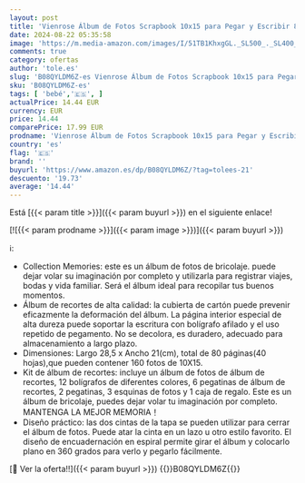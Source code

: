 ```yaml
---
layout: post
title: 'Vienrose Álbum de Fotos Scrapbook 10x15 para Pegar y Escribir 80 Negra páginas DIY Regalos de Boda Aniversario Bebé Cumpleanos Familiares 28 5x21cm'
date: 2024-08-22 05:35:58
image: 'https://m.media-amazon.com/images/I/51TB1KhxgGL._SL500_._SL400_.jpg'
comments: true
category: ofertas
author: 'tole.es'
slug: 'B08QYLDM6Z-es Vienrose Álbum de Fotos Scrapbook 10x15 para Pegar y...'
sku: 'B08QYLDM6Z-es'
tags: [ 'bebé','🇪🇸', ]
actualPrice: 14.44 EUR
currency: EUR
price: 14.44
comparePrice: 17.99 EUR
prodname: 'Vienrose Álbum de Fotos Scrapbook 10x15 para Pegar y Escribir 80 Negra páginas DIY Regalos de Boda Aniversario Bebé Cumpleanos Familiares 28 5x21cm'
country: 'es'
flag: '🇪🇸'
brand: ''
buyurl: 'https://www.amazon.es/dp/B08QYLDM6Z/?tag=tolees-21'
descuento: '19.73'
average: '14.44'
---
```


Está [{{< param title >}}]({{< param buyurl >}}) en el siguiente enlace!

[![{{< param prodname >}}]({{< param image >}})]({{< param buyurl >}})

ℹ️:

- Collection Memories: este es un álbum de fotos de bricolaje. puede dejar volar su imaginación por completo y utilizarla para registrar viajes, bodas y vida familiar. Será el álbum ideal para recopilar tus buenos momentos.
- Álbum de recortes de alta calidad: la cubierta de cartón puede prevenir eficazmente la deformación del álbum. La página interior especial de alta dureza puede soportar la escritura con bolígrafo afilado y el uso repetido de pegamento. No se decolora, es duradero, adecuado para almacenamiento a largo plazo.
- Dimensiones: Largo 28,5 x Ancho 21(cm), total de 80 páginas(40 hojas),que pueden contener 160 fotos de 10X15.
- Kit de álbum de recortes: incluye un álbum de fotos de álbum de recortes, 12 bolígrafos de diferentes colores, 6 pegatinas de álbum de recortes, 2 pegatinas, 3 esquinas de fotos y 1 caja de regalo. Este es un álbum de bricolaje, puedes dejar volar tu imaginación por completo. MANTENGA LA MEJOR MEMORIA！
- Diseño práctico: las dos cintas de la tapa se pueden utilizar para cerrar el álbum de fotos. Puede atar la cinta en un lazo u otro estilo favorito. El diseño de encuadernación en espiral permite girar el álbum y colocarlo plano en 360 grados para verlo y pegarlo fácilmente.

[🛒 Ver la oferta!!]({{< param buyurl >}})
{{<world>}}B08QYLDM6Z{{</world>}}
